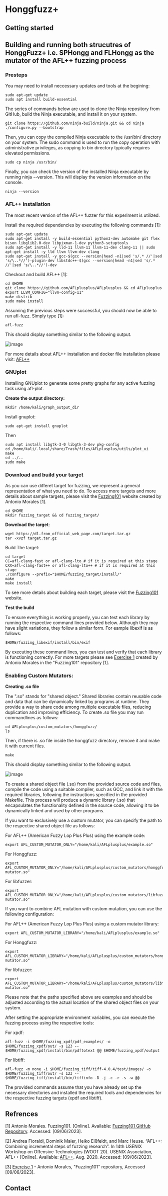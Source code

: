 # Honggfuzz+
## Getting started


## Building and running both strucutres of HonggFuzz+ i.e. SPHongg and FLHongg as the mutator of the AFL++ fuzzing process
### Presteps

You may need to install neccessary updates and tools at the begining:

```
sudo apt-get update
sudo apt install build-essential
```
The series of commands below are used to clone the Ninja repository from GitHub, build the Ninja executable, and install it on your system. 

```
git clone https://github.com/ninja-build/ninja.git && cd ninja
./configure.py --bootstrap
```

Then, you can copy the compiled Ninja executable to the /usr/bin/ directory on your system. The sudo command is used to run the copy operation with administrative privileges, as copying to bin directory typically requires elevated permissions.

```
sudo cp ninja /usr/bin/
```

Finally, you can check the version of the installed Ninja executable by running ninja --version. This will display the version information on the console.

```
ninja --version
```


### AFL++ installation

The most recent version of the AFL++ fuzzer for this experiment is utilized.

Install the required dependencies by executing the following commands [1]:

```
sudo apt-get update
sudo apt-get install -y build-essential python3-dev automake git flex bison libglib2.0-dev libpixman-1-dev python3-setuptools
sudo apt-get install -y lld-11 llvm-11 llvm-11-dev clang-11 || sudo apt-get install -y lld llvm llvm-dev clang
sudo apt-get install -y gcc-$(gcc --version|head -n1|sed 's/.* //'|sed 's/\..*//')-plugin-dev libstdc++-$(gcc --version|head -n1|sed 's/.* //'|sed 's/\..*//')-dev
```

Checkout and build AFL++ [1]: 

```
cd $HOME
git clone https://github.com/AFLplusplus/AFLplusplus && cd AFLplusplus
export LLVM_CONFIG="llvm-config-11"
make distrib
sudo make install
```


Assuming the previous steps were successful, you should now be able to run afl-fuzz. Simply type [1]:

```
afl-fuzz
```
This should display something similar to the following output.

![image](https://github.com/sbamohabbatchafjiri/Honggfuzzplus/assets/47651730/7b2d92a4-dae0-4af0-9185-78bce6ae414e)

For  more details about AFL++ installation and docker file installation please visit: [AFL++](https://github.com/AFLplusplus/AFLplusplus)
### GNUplot
Installing GNUplot to generate some pretty graphs for any active fuzzing task using afl-plot. 

**Create the output directory:**

```
mkdir /home/kali/graph_output_dir
```

 Install gnuplot:

```
sudo apt-get install gnuplot
```

Then

```
sudo apt install libgtk-3-0 libgtk-3-dev pkg-config
cd /home/kali/.local/share/Trash/files/AFLplusplus/utils/plot_ui
make
cd ../..
sudo make
```

 
### Download and build your target

As you can use differet target for fuzzing, we represent a general representation of what you need to do. To access more targets and more details about sample targets, please visit the [Fuzzing101](https://github.com/antonio-morales/Fuzzing101/tree/main) website created by Antonio Morales [1].

```
cd $HOME
mkdir fuzzing_target && cd fuzzing_target/
```

**Download the target**:

```
wget https://dl.from_official_web_page.com/target.tar.gz
tar -xvzf target.tar.gz
```

Build The target:

```
cd target
CC=afl-clang-fast or afl-clang-lto # if it is required at this stage
CXX=afl-clang-fast++ or afl-clang-lto++ # if it is required at this stage
./configure --prefix="$HOME/fuzzing_target/install/"
make
make install
```

To see more details about building each target, please visit the [Fuzzing101](https://github.com/antonio-morales/Fuzzing101/tree/main) website.

**Test the build**

To ensure everything is working properly, you can test each library by running the respective command lines provided below. Although they may have slight variations, they follow a similar form. For eample libexif is as follows:

```
$HOME/fuzzing_libexif/install/bin/exif
```

By executing these command lines, you can test and verify that each library is functioning correctly. For more targets please see [Exercise 1](https://github.com/antonio-morales/Fuzzing101/tree/main/Exercise%201) created by Antonio Morales in the "Fuzzing101" repository [1].
### Enabling Custom Mutators:

**Creating .so file**

The ".so" stands for "shared object." Shared libraries contain reusable code and data that can be dynamically linked by programs at runtime. They provide a way to share code among multiple executable files, reducing duplication and improving efficiency. To create .so file you may run commandlines as follows:

```
cd AFLplusplus/custom_mutators/honggfuzz/
ls
```
Then, if there is .so file inside the honggfuzz directory, remove it and make it with current files.

```
make
```

This should display something similar to the following output.

![image](https://github.com/sbamohabbatchafjiri/Honggfuzzplus/assets/47651730/6e17e08a-9888-4f77-a1b6-bc29ce76a844)

To create a shared object file (.so) from the provided source code and files, compile the code using a suitable compiler, such as GCC, and link it with the required libraries, following the instructions specified in the provided Makefile. This process will produce a dynamic library (.so) that encapsulates the functionality defined in the source code, allowing it to be dynamically linked and used by other programs.



If you want to exclusively use a custom mutator, you can specify the path to the respective shared object file as follows:

For AFL++ (American Fuzzy Lop Plus Plus) using the example code:
```
export AFL_CUSTOM_MUTATOR_ONLY="/home/kali/AFLplusplus/example.so"
```

For Honggfuzz:
```
export AFL_CUSTOM_MUTATOR_ONLY="/home/kali/AFLplusplus/custom_mutators/honggfuzz/honggfuzz-mutator.so"
```

For libfuzzer:
```
export AFL_CUSTOM_MUTATOR_ONLY="/home/kali/AFLplusplus/custom_mutators/libfuzzer/libfuzzer-mutator.so"
```

If you want to combine AFL mutation with custom mutation, you can use the following configuration:

For AFL++ (American Fuzzy Lop Plus Plus) using a custom mutator library:
```
export AFL_CUSTOM_MUTATOR_LIBRARY="/home/kali/AFLplusplus/example.so"
```

For Honggfuzz:
```
export AFL_CUSTOM_MUTATOR_LIBRARY="/home/kali/AFLplusplus/custom_mutators/honggfuzz/honggfuzz-mutator.so"
```

For libfuzzer:
```
export AFL_CUSTOM_MUTATOR_LIBRARY="/home/kali/AFLplusplus/custom_mutators/libfuzzer/libfuzzer-mutator.so"
```

Please note that the paths specified above are examples and should be adjusted according to the actual location of the shared object files on your system.

After setting the appropriate environment variables, you can execute the fuzzing process using the respective tools:

For xpdf:
```
afl-fuzz -i $HOME/fuzzing_xpdf/pdf_examples/ -o $HOME/fuzzing_xpdf/out/ -s 123 -- $HOME/fuzzing_xpdf/install/bin/pdftotext @@ $HOME/fuzzing_xpdf/output
```

For libtiff:
```
afl-fuzz -m none -i $HOME/fuzzing_tiff/tiff-4.0.4/test/images/ -o $HOME/fuzzing_tiff/out/ -s 123 -- $HOME/fuzzing_tiff/install/bin/tiffinfo -D -j -c -r -s -w @@
```

The provided commands assume that you have already set up the necessary directories and installed the required tools and dependencies for the respective fuzzing targets (xpdf and libtiff).

## Refrences

[1] Antonio Morales. Fuzzing101. [Online]. Available: [Fuzzing101 GitHub Repository](https://github.com/antonio-morales/Fuzzing101/tree/main). Accessed: [09/06/2023].

[2] Andrea Fioraldi, Dominik Maier, Heiko Eißfeldt, and Marc Heuse. “AFL++: Combining incremental steps of fuzzing research”. In 14th USENIX Workshop on Offensive Technologies (WOOT 20). USENIX Association, AFL++ [Online]. Available: [AFL++](https://github.com/AFLplusplus/AFLplusplus). Aug. 2020. Accessed: [09/06/2023].

[3] [Exercise 1](https://github.com/antonio-morales/Fuzzing101/tree/main/Exercise%201) - Antonio Morales, "Fuzzing101" repository, Accessed [09/06/2023].

## Contact
